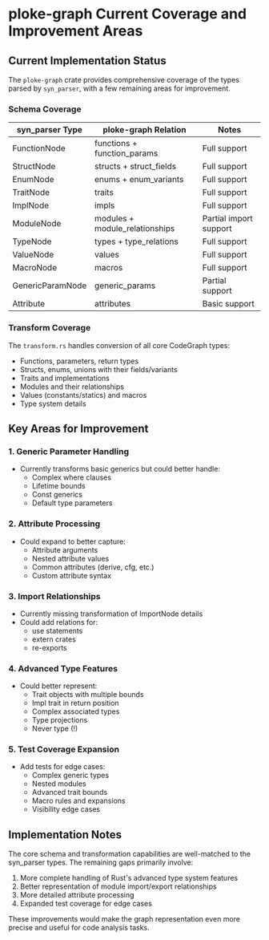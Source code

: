 # ploke-graph Current Coverage and Improvement Areas

## Current Implementation Status

The `ploke-graph` crate provides comprehensive coverage of the types parsed by `syn_parser`, with a few remaining areas for improvement.

### Schema Coverage

| syn_parser Type       | ploke-graph Relation      | Notes |
|-----------------------|---------------------------|-------|
| FunctionNode          | functions + function_params | Full support |
| StructNode            | structs + struct_fields   | Full support |
| EnumNode              | enums + enum_variants     | Full support |
| TraitNode             | traits                   | Full support |
| ImplNode              | impls                    | Full support |
| ModuleNode            | modules + module_relationships | Partial import support |
| TypeNode              | types + type_relations    | Full support |
| ValueNode             | values                   | Full support |
| MacroNode             | macros                   | Full support |
| GenericParamNode      | generic_params           | Partial support |
| Attribute             | attributes               | Basic support |

### Transform Coverage

The `transform.rs` handles conversion of all core CodeGraph types:
- Functions, parameters, return types
- Structs, enums, unions with their fields/variants  
- Traits and implementations
- Modules and their relationships
- Values (constants/statics) and macros
- Type system details

## Key Areas for Improvement

### 1. Generic Parameter Handling
- Currently transforms basic generics but could better handle:
  - Complex where clauses
  - Lifetime bounds  
  - Const generics
  - Default type parameters

### 2. Attribute Processing
- Could expand to better capture:
  - Attribute arguments
  - Nested attribute values
  - Common attributes (derive, cfg, etc.)
  - Custom attribute syntax

### 3. Import Relationships
- Currently missing transformation of ImportNode details
- Could add relations for:
  - use statements
  - extern crates
  - re-exports

### 4. Advanced Type Features
- Could better represent:
  - Trait objects with multiple bounds
  - Impl trait in return position
  - Complex associated types
  - Type projections
  - Never type (!)

### 5. Test Coverage Expansion
- Add tests for edge cases:
  - Complex generic types
  - Nested modules
  - Advanced trait bounds
  - Macro rules and expansions
  - Visibility edge cases

## Implementation Notes

The core schema and transformation capabilities are well-matched to the syn_parser types. The remaining gaps primarily involve:

1. More complete handling of Rust's advanced type system features
2. Better representation of module import/export relationships  
3. More detailed attribute processing
4. Expanded test coverage for edge cases

These improvements would make the graph representation even more precise and useful for code analysis tasks.

